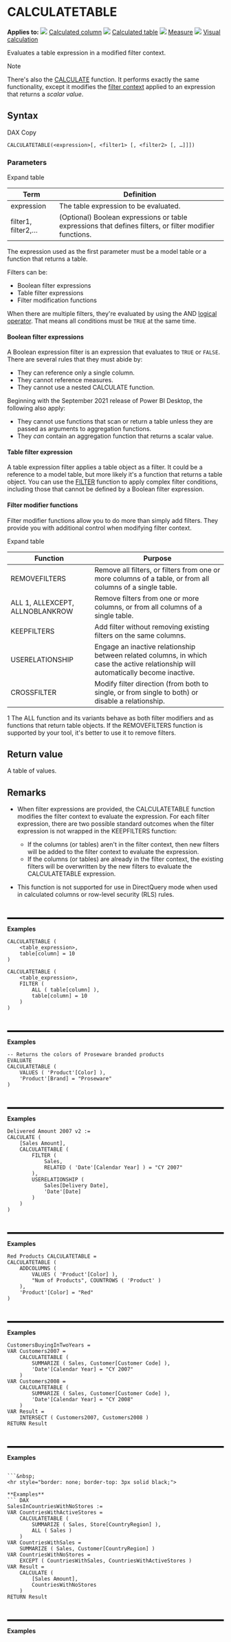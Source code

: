 # CALCULATETABLE

**Applies to:** ![](media/icons/yes.png) [Calculated column](/en-us/power-bi/transform-model/desktop-calculations-options#calculated-column-dax) ![](media/icons/yes.png) [Calculated table](/en-us/power-bi/transform-model/desktop-calculations-options#calculated-table) ![](media/icons/yes.png) [Measure](/en-us/power-bi/transform-model/desktop-calculations-options#measures) ![](media/icons/yes.png) [Visual calculation](/en-us/power-bi/transform-model/desktop-calculations-options#visual-calculation)


Evaluates a table expression in a modified filter context.

Note

There's also the [CALCULATE](calculate-function-dax) function. It performs exactly the same functionality, except it modifies the [filter context](dax-overview#filter-context) applied to an expression that returns a _scalar value_.

## Syntax

DAX Copy

```
CALCULATETABLE(<expression>[, <filter1> [, <filter2> [, …]]])
```

### Parameters

Expand table

| Term | Definition |
| --- | --- |
| expression | The table expression to be evaluated. |
| filter1, filter2,… | (Optional) Boolean expressions or table expressions that defines filters, or filter modifier functions. |

The expression used as the first parameter must be a model table or a function that returns a table.

Filters can be:

-   Boolean filter expressions
-   Table filter expressions
-   Filter modification functions

When there are multiple filters, they're evaluated by using the AND [logical operator](dax-operator-reference#logical-operators). That means all conditions must be `TRUE` at the same time.

#### Boolean filter expressions

A Boolean expression filter is an expression that evaluates to `TRUE` or `FALSE`. There are several rules that they must abide by:

-   They can reference only a single column.
-   They cannot reference measures.
-   They cannot use a nested CALCULATE function.

Beginning with the September 2021 release of Power BI Desktop, the following also apply:

-   They cannot use functions that scan or return a table unless they are passed as arguments to aggregation functions.
-   They _can_ contain an aggregation function that returns a scalar value.

#### Table filter expression

A table expression filter applies a table object as a filter. It could be a reference to a model table, but more likely it's a function that returns a table object. You can use the [FILTER](filter-function-dax) function to apply complex filter conditions, including those that cannot be defined by a Boolean filter expression.

#### Filter modifier functions

Filter modifier functions allow you to do more than simply add filters. They provide you with additional control when modifying filter context.

Expand table

| Function | Purpose |
| --- | --- |
| REMOVEFILTERS | Remove all filters, or filters from one or more columns of a table, or from all columns of a single table. |
| ALL 1, ALLEXCEPT, ALLNOBLANKROW | Remove filters from one or more columns, or from all columns of a single table. |
| KEEPFILTERS | Add filter without removing existing filters on the same columns. |
| USERELATIONSHIP | Engage an inactive relationship between related columns, in which case the active relationship will automatically become inactive. |
| CROSSFILTER | Modify filter direction (from both to single, or from single to both) or disable a relationship. |

1 The ALL function and its variants behave as both filter modifiers and as functions that return table objects. If the REMOVEFILTERS function is supported by your tool, it's better to use it to remove filters.

## Return value

A table of values.

## Remarks

-   When filter expressions are provided, the CALCULATETABLE function modifies the filter context to evaluate the expression. For each filter expression, there are two possible standard outcomes when the filter expression is not wrapped in the KEEPFILTERS function:
    
    -   If the columns (or tables) aren't in the filter context, then new filters will be added to the filter context to evaluate the expression.
    -   If the columns (or tables) are already in the filter context, the existing filters will be overwritten by the new filters to evaluate the CALCULATETABLE expression.
-   This function is not supported for use in DirectQuery mode when used in calculated columns or row-level security (RLS) rules.
 

&nbsp;
<hr style="border: none; border-top: 3px solid black;">  

**Examples**  
``` DAX
CALCULATETABLE (
    <table_expression>,
    table[column] = 10
)
 
CALCULATETABLE (
    <table_expression>,
    FILTER (
        ALL ( table[column] ),
        table[column] = 10
    )
)
```
&nbsp;
<hr style="border: none; border-top: 3px solid black;">  

**Examples**  
``` DAX
-- Returns the colors of Proseware branded products
EVALUATE
CALCULATETABLE (
    VALUES ( 'Product'[Color] ),
    'Product'[Brand] = "Proseware"
)
```

&nbsp;
<hr style="border: none; border-top: 3px solid black;">  

**Examples**  
``` DAX
Delivered Amount 2007 v2 :=
CALCULATE (
    [Sales Amount],
    CALCULATETABLE (
        FILTER (
            Sales,
            RELATED ( 'Date'[Calendar Year] ) = "CY 2007"
        ),
        USERELATIONSHIP (
            Sales[Delivery Date],
            'Date'[Date]
        )
    )
)
```

&nbsp;
<hr style="border: none; border-top: 3px solid black;">  

**Examples**  
``` DAX
Red Products CALCULATETABLE =
CALCULATETABLE (
    ADDCOLUMNS (
        VALUES ( 'Product'[Color] ),
        "Num of Products", COUNTROWS ( 'Product' )
    ),
    'Product'[Color] = "Red"
)
```

&nbsp;
<hr style="border: none; border-top: 3px solid black;">  

**Examples**  
``` DAX
CustomersBuyingInTwoYears =
VAR Customers2007 =
    CALCULATETABLE (
        SUMMARIZE ( Sales, Customer[Customer Code] ),
        'Date'[Calendar Year] = "CY 2007"
    )
VAR Customers2008 =
    CALCULATETABLE (
        SUMMARIZE ( Sales, Customer[Customer Code] ),
        'Date'[Calendar Year] = "CY 2008"
    )
VAR Result =
    INTERSECT ( Customers2007, Customers2008 )
RETURN Result
```

&nbsp;
<hr style="border: none; border-top: 3px solid black;">  

**Examples**  
``` DAX

```&nbsp;
<hr style="border: none; border-top: 3px solid black;">  

**Examples**  
``` DAX
SalesInCountriesWithNoStores :=
VAR CountriesWithActiveStores =
    CALCULATETABLE (
        SUMMARIZE ( Sales, Store[CountryRegion] ),
        ALL ( Sales )
    )
VAR CountriesWithSales =
    SUMMARIZE ( Sales, Customer[CountryRegion] )
VAR CountriesWithNoStores =
    EXCEPT ( CountriesWithSales, CountriesWithActiveStores )
VAR Result =
    CALCULATE (
        [Sales Amount],
        CountriesWithNoStores
    )
RETURN Result
```

&nbsp;
<hr style="border: none; border-top: 3px solid black;">  

**Examples**  
``` DAX

```
